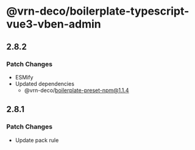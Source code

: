 # @vrn-deco/boilerplate-typescript-vue3-vben-admin

## 2.8.2

### Patch Changes

- ESMify
- Updated dependencies
  - @vrn-deco/boilerplate-preset-npm@1.1.4

## 2.8.1

### Patch Changes

- Update pack rule
